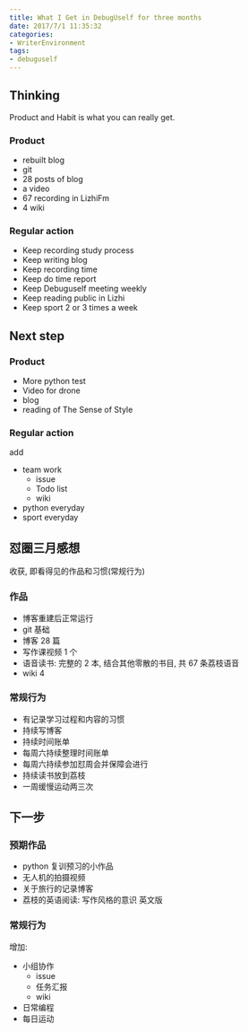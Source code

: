 ```yaml
---
title: What I Get in DebugUself for three months
date: 2017/7/1 11:35:32
categories: 
- WriterEnvironment
tags: 
- debuguself
---
```

## Thinking
Product and Habit is what you can really get.
### Product
- rebuilt blog
- git 
- 28  posts of blog
- a video 
- 67 recording in LizhiFm
- 4 wiki  

### Regular action
- Keep recording study process
- Keep writing blog
- Keep recording time 
- Keep do time report
- Keep Debuguself meeting weekly
- Keep reading public in Lizhi
- Keep sport 2 or 3 times a week

## Next step
### Product
- More python test
- Video for drone
- blog
- reading of The Sense of Style

### Regular action
add
- team work
	+ issue
	+ Todo list
	+ wiki 
- python everyday
- sport everyday

## 怼圈三月感想 
收获, 即看得见的作品和习惯(常规行为)
### 作品 
- 博客重建后正常运行
- git 基础
- 博客 28 篇
- 写作课视频 1 个
- 语音读书: 完整的 2 本, 结合其他零散的书目, 共 67 条荔枝语音 
- wiki 4 

### 常规行为 
- 有记录学习过程和内容的习惯 
- 持续写博客
- 持续时间账单 
- 每周六持续整理时间账单
- 每周六持续参加怼周会并保障会进行
- 持续读书放到荔枝
- 一周缓慢运动两三次

## 下一步
### 预期作品 
- python 复训预习的小作品
- 无人机的拍摄视频
- 关于旅行的记录博客
- 荔枝的英语阅读: 写作风格的意识 英文版 
### 常规行为
增加:
- 小组协作
	+ issue
	+ 任务汇报
	+ wiki 
- 日常编程 
- 每日运动